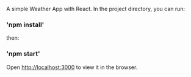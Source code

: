 A simple Weather App with React.
In the project directory, you can run:

### 'npm install'

then:

### 'npm start'

Open [http://localhost:3000](http://localhost:3000) to view it in the browser.
